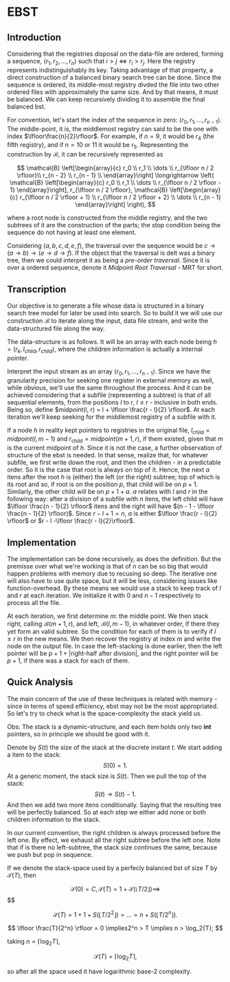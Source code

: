 EBST
====

Introduction
------------

Considering that the registries disposal on the data-file are ordered, forming a sequence, $\langle r_1, r_2, \dots, r_n \rangle$ such that $i > j \iff r_i > r_j$. Here the registry represents indistinguishably its key. Taking advantage of that property, a direct construction of a balanced binary search tree can be done. Since the sequence is ordered, its middle-most registry divded the file into two other ordered files with approximately the same size. And by that means, it must be balanced. We can keep recursively dividing it to assemble the final balanced bst.


For convention, let's start the index of the sequence in zero: $\langle r_0, r_1, \dots, r_{n - 1}\rangle$. The middle-point, it is, the middlemost registry can said to be the one with index $\lfloor\frac{n}{2}\rfloor$. For example, if $n = 9$, it would be $r_4$ (the fifth registry), and if $n = 10$ or 11 it would be $r_5$. Representing the construction by $\mathcal{B}$, it can be recursively represented as


$$
\mathcal{B}
\left[\begin{array}{c}
    r_0 \\
    r_1 \\
    \dots \\
    r_{\lfloor n / 2 \rfloor}\\
    r_{n - 2} \\
    r_{n - 1} \\
\end{array}\right]
\longrightarrow
\left(
\mathcal{B}
\left[\begin{array}{c}
    r_0 \\
    r_1 \\
    \dots \\
    r_{\lfloor n / 2 \rfloor - 1}
\end{array}\right], 
r_{\lfloor n / 2 \rfloor}, 
\mathcal{B}
\left[\begin{array}{c}
    r_{\lfloor n / 2 \rfloor + 1} \\
    r_{\lfloor n / 2 \rfloor + 2} \\
    \dots \\
    r_{n - 1}
\end{array}\right] \right),
$$

where a root node is constructed from the middle registry, and the two subtrees of it are the construction of the parts; the stop condition being the sequence do not having at least one element.


Considering $\langle a, b, c, d, e, f \rangle$, the traversal over the sequence would be $c \to (a \to b) \to (e \to d \to f)$. If the object that the traversal is delt was a binary tree, then we could interpret it as being a _pre-order traversal_. Since it is over a ordered sequence, denote it _Midpoint Root Traversal_ - MRT for short.


Transcription
-------------

Our objective is to generate a file whose data is structured in a binary search tree model for later be used into search. So to build it we will use our construction $\mathcal{B}$ to iterate along the input, data file stream, and write the data-structured file along the way.

The data-structure is as follows. It will be an array with each node being $h = (r_k, l_{\text{child}}, r_{\text{child}})$, where the children information is actually a internal pointer.

Interpret the input stream as an array $\langle r_0, r_1, \dots, r_{n - 1} \rangle$. Since we have the granularity precision for seeking one register in external memory as well, while obvious, we'll use the same throughout the process. And it can be achieved considering that a subfile (representing a subtree) is that of all sequential elements, from the positions $l$ to $r$, $l \leq r$ - inclusive in both ends. Being so, define $midpoint(l, r) = l + \lfloor \frac{r - l}{2} \rfloor$. At each iteration we'll keep seeking for the middlemost registry of a subfile with it.

If a node $h$ in reality kept pointers to registries in the original file, $l_{\text{child}} = midpoint(l, m - 1)$ and $r_{\text{child}} = midpoint(m + 1, r)$, if them existed, given that $m$ is the current midpoint of $h$. Since it is not the case, a further observation of structure of the ebst is needed. In that sense, realize that, for whatever subfile, we first write down the root, and then the children - in a predictable order. So it is the case that root is always on top of it. Hence, the next $a$ itens after the root $h$ is (either) the left (or the right) subtree; top of which is its root and so, if root is on the position $p$, that child will be on $p + 1$. Similarly, the other child will be on $p + 1 + a$. $a$ relates with $l$ and $r$ in the following way: after a division of a subfile with $n$ itens, the left child will have $\lfloor \frac{n - 1}{2} \rfloor$ itens and the right will have $(n - 1 - \lfloor \frac{n - 1}{2} \rfloor)$. Since $r - l + 1 = n$, $a$ is either $\lfloor \frac{r - l}{2} \rfloor$ or $r - l -\lfloor \frac{r - l}{2}\rfloor$.


Implementation
--------------

The implementation can be done recursively, as does the definition. But the premisse over what we're working is that of $n$ can be so big that would happen problems with memory due to recusing so deep. The iterative one will also have to use quite space, but it will be less, considering issues like function-overhead. By these means we would use a stack to keep track of $l$ and $r$ at each iteration. We initialize it with $0$ and $n - 1$ respectively to process all the file.

At each iteration, we first determine $m$: the middle point. We then stack right, calling $\mathcal{B}(m + 1, r)$, and left, $\mathcal{B}(l, m - 1)$, in whatever order, if there they yet form an valid subtree. So the condition for each of them is to verify if $l \leq r$ in the new means. We then recover the registry at index $m$ and write the node on the output file. In case the left-stacking is done earlier, then the left pointer will be $p + 1 + |\text{right-half after division}|$, and the right pointer will be $p + 1$, if there was a stack for each of them.


Quick Analysis
--------------

The main concern of the use of these techniques is related with memory - since in terms of speed efficiency, ebst may not be the most appropriated. So let's try to check what is the space-complexity the stack yield us.


Obs: The stack is a dynamic-structure, and each item holds only two **int** pointers, so in principle we should be good with it.


Denote by $S(t)$ the size of the stack at the discrete instant $t$. We start adding a item to the stack: 
$$S(0) = 1.$$
At a generic moment, the stack size is $S(t)$. Then we pull the top of the stack:
$$S(t) \to S(t) - 1.$$
And then we add two more itens conditionally. Saying that the resulting tree will be perfectly balanced. So at each step we either add none or both children information to the stack.

In our current convention, the right children is always processed before the left one. By effect, we exhaust all the right subtree before the left one. Note that if is there no left-subtree, the stack size continues the same, because we push but pop in sequence.


If we denote the stack-space used by a perfecly balanced bst of size $T$ by $\mathcal{S}(T)$, then

$$
\mathcal{S}(0) = C, \mathcal{S}(T) = 1 + \mathcal{S}(\lfloor T / 2 \rfloor) \implies$$
$$

$$
\mathcal{S}(T) = 1 + 1   + S(\lfloor T / 2^2 \rfloor) = \dots = n + S(\lfloor T/2^n \rfloor).
$$

$$
\lfloor \frac{T}{2^n} \rfloor = 0 \implies2^n > T \implies n > \log_2{T};
$$

taking $n = \lceil \log_2{T} \rceil$,

$$
\mathcal{S}(T) = \lceil \log_2{T} \rceil,
$$

so after all the space used it have logarithmic base-2 complexity.



